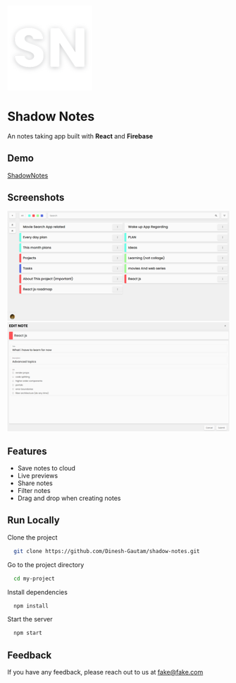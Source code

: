 ![Logo](/public/Logo/192px_logo.png)

# Shadow Notes

An notes taking app built with <b>React</b> and <b>Firebase</b>

## Demo

[ShadowNotes](https://list-app-react-5252.web.app/)

## Screenshots

![App Screenshot](/screenshots/homepage.png)
![Editing Note Screenshot](/screenshots/image.png)

## Features

- Save notes to cloud
- Live previews
- Share notes
- Filter notes
- Drag and drop when creating notes

## Run Locally

Clone the project

```bash
  git clone https://github.com/Dinesh-Gautam/shadow-notes.git
```

Go to the project directory

```bash
  cd my-project
```

Install dependencies

```bash
  npm install
```

Start the server

```bash
  npm start
```

## Feedback

If you have any feedback, please reach out to us at fake@fake.com

